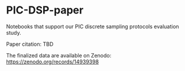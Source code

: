 # PIC-DSP-paper

Notebooks that support our PIC discrete sampling protocols evaluation study.

Paper citation: TBD

The finalized data are available on Zenodo: https://zenodo.org/records/14939398
